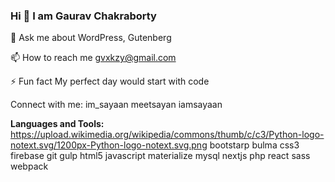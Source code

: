 ### Hi 👋 I am Gaurav Chakraborty

💬 Ask me about WordPress, Gutenberg

📫 How to reach me gvxkzy@gmail.com

⚡ Fun fact My perfect day would start with code

Connect with me:
im_sayaan meetsayan iamsayaan

**Languages and Tools:**
https://upload.wikimedia.org/wikipedia/commons/thumb/c/c3/Python-logo-notext.svg/1200px-Python-logo-notext.svg.png bootstarp bulma css3 firebase git gulp html5 javascript materialize mysql nextjs php react sass webpack
